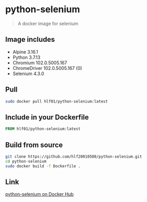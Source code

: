 # python-selenium
> A docker image for selenium

## Image includes
- Alpine 3.16.1
- Python 3.7.13
- Chromium 102.0.5005.167
- ChromeDriver 102.0.5005.167 (0)
- Selenium 4.3.0

## Pull
```sh
sudo docker pull hlf01/python-selenium:latest
```

## Include in your Dockerfile
```Dockerfile
FROM hlf01/python-selenium:latest
```

## Build from source
```sh
git clone https://github.com/hlf20010508/python-selenium.git
cd python-selenium
sudo docker build -f Dockerfile .
```

## Link
[python-selenium on Docker Hub](https://hub.docker.com/repository/docker/hlf01/python-selenium)
